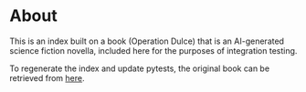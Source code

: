 # About

This is an index built on a book (Operation Dulce) that is an AI-generated science fiction novella, included here for the purposes of integration testing.

To regenerate the index and update pytests, the original book can be retrieved from [here](https://github.com/microsoft/graphrag/tree/main/docs/data/operation_dulce).

